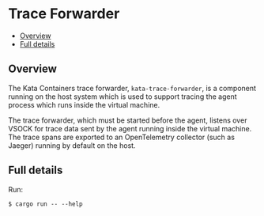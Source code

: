 # Trace Forwarder

* [Overview](#overview)
* [Full details](#full-details)

## Overview

The Kata Containers trace forwarder, `kata-trace-forwarder`, is a component
running on the host system which is used to support tracing the agent process
which runs inside the virtual machine.

The trace forwarder, which must be started before the agent, listens over
VSOCK for trace data sent by the agent running inside the virtual machine. The
trace spans are exported to an OpenTelemetry collector (such as Jaeger) running by
default on the host.

## Full details

Run:

```
$ cargo run -- --help
```
